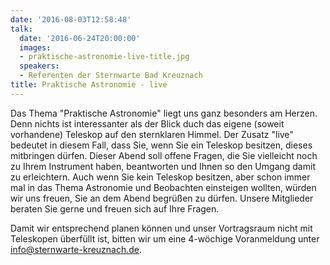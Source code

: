 ```yaml
---
date: '2016-08-03T12:58:48'
talk:
  date: '2016-06-24T20:00:00'
  images:
  - praktische-astronomie-live-title.jpg
  speakers:
  - Referenten der Sternwarte Bad Kreuznach
title: Praktische Astronomie - live
---
```

Das Thema "Praktische Astronomie" liegt uns ganz besonders am Herzen. Denn nichts ist interessanter als der Blick duch das eigene (soweit vorhandene) Teleskop auf den sternklaren Himmel. Der Zusatz "live" bedeutet in diesem Fall, dass Sie, wenn Sie ein Teleskop besitzen, dieses mitbringen dürfen. Dieser Abend soll offene Fragen, die Sie vielleicht noch zu Ihrem Instrument haben, beantworten und Ihnen so den Umgang damit zu erleichtern. Auch wenn Sie kein Teleskop besitzen, aber schon immer mal in das Thema Astronomie und Beobachten einsteigen wollten, würden wir uns freuen, Sie an dem Abend begrüßen zu dürfen. Unsere Mitglieder beraten Sie gerne und freuen sich auf Ihre Fragen.

Damit wir entsprechend planen können und unser Vortragsraum nicht mit Teleskopen überfüllt ist, bitten wir um eine 4-wöchige Voranmeldung unter [info@sternwarte-kreuznach.de](mailto:info@sternwarte-kreuznach.de "info@sternwarte-kreuznach.de").

